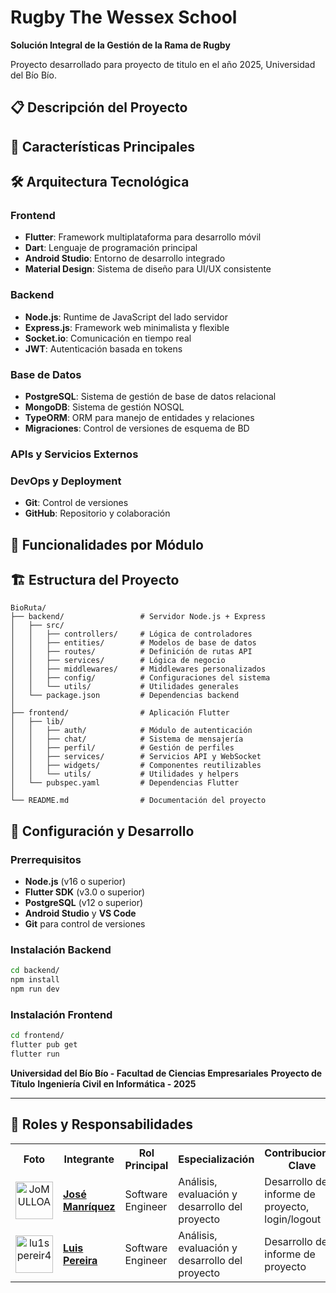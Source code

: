 # Rugby The Wessex School
**Solución Integral de la Gestión de la Rama de Rugby**

Proyecto desarrollado para proyecto de titulo en el año 2025, Universidad del Bío Bío.

## 📋 Descripción del Proyecto

## 🚀 Características Principales

## 🛠️ Arquitectura Tecnológica

### Frontend
- **Flutter**: Framework multiplataforma para desarrollo móvil
- **Dart**: Lenguaje de programación principal
- **Android Studio**: Entorno de desarrollo integrado
- **Material Design**: Sistema de diseño para UI/UX consistente

### Backend
- **Node.js**: Runtime de JavaScript del lado servidor
- **Express.js**: Framework web minimalista y flexible
- **Socket.io**: Comunicación en tiempo real
- **JWT**: Autenticación basada en tokens

### Base de Datos
- **PostgreSQL**: Sistema de gestión de base de datos relacional
- **MongoDB**: Sistema de gestión NOSQL 
- **TypeORM**: ORM para manejo de entidades y relaciones
- **Migraciones**: Control de versiones de esquema de BD

### APIs y Servicios Externos

### DevOps y Deployment
- **Git**: Control de versiones
- **GitHub**: Repositorio y colaboración

## 📱 Funcionalidades por Módulo

## 🏗️ Estructura del Proyecto

```
BioRuta/
├── backend/                 # Servidor Node.js + Express
│   ├── src/
│   │   ├── controllers/     # Lógica de controladores
│   │   ├── entities/        # Modelos de base de datos
│   │   ├── routes/          # Definición de rutas API
│   │   ├── services/        # Lógica de negocio
│   │   ├── middlewares/     # Middlewares personalizados
│   │   ├── config/          # Configuraciones del sistema
│   │   └── utils/           # Utilidades generales
│   └── package.json         # Dependencias backend
│
├── frontend/                # Aplicación Flutter
│   ├── lib/
│   │   ├── auth/            # Módulo de autenticación
│   │   ├── chat/            # Sistema de mensajería
│   │   ├── perfil/          # Gestión de perfiles
│   │   ├── services/        # Servicios API y WebSocket
│   │   ├── widgets/         # Componentes reutilizables
│   │   └── utils/           # Utilidades y helpers
│   └── pubspec.yaml         # Dependencias Flutter
│
└── README.md                # Documentación del proyecto
```

## 🔧 Configuración y Desarrollo

### Prerrequisitos
- **Node.js** (v16 o superior)
- **Flutter SDK** (v3.0 o superior)
- **PostgreSQL** (v12 o superior)
- **Android Studio** y **VS Code**
- **Git** para control de versiones

### Instalación Backend
```bash
cd backend/
npm install
npm run dev
```

### Instalación Frontend
```bash
cd frontend/
flutter pub get
flutter run
```

**Universidad del Bío Bío - Facultad de Ciencias Empresariales** 
**Proyecto de Título** 
**Ingeniería Civil en Informática - 2025**

---

## 🏅 Roles y Responsabilidades

<table>
  <tr>
    <th>Foto</th>
    <th>Integrante</th>
    <th>Rol Principal</th>
    <th>Especialización</th>
    <th>Contribuciones Clave</th>
  </tr>
  <tr>
    <td align="center">
      <img src="https://avatars.githubusercontent.com/JoMULLOA" width="60px;" alt="JoMULLOA"/>
    </td>
    <td><a href="https://github.com/JoMULLOA"><strong>José Manríquez</strong></a></td>
    <td>Software Engineer</td>
    <td>Análisis, evaluación y desarrollo del proyecto</td>
    <td>
      Desarrollo de informe de proyecto, login/logout
    </td>
  </tr>
  <tr>
    <td align="center">
      <img src="https://avatars.githubusercontent.com/lu1spereir4" width="60px;" alt="lu1spereir4"/>
    </td>
    <td><a href="https://github.com/lu1spereir4"><strong>Luis Pereira</strong></a></td>
    <td>Software Engineer</td>
    <td>Análisis, evaluación y desarrollo del proyecto</td>
    <td>
      Desarrollo de informe de proyecto
    </td>
  </tr>
</table>